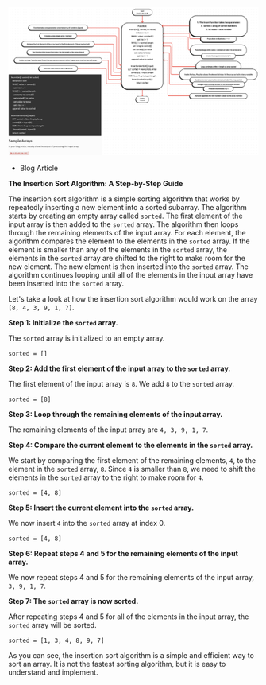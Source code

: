 ![Challenge 26 Visual](./images/Code26.png)

* Blog Article

**The Insertion Sort Algorithm: A Step-by-Step Guide**

The insertion sort algorithm is a simple sorting algorithm that works by repeatedly inserting a new element into a sorted subarray. The algorithm starts by creating an empty array called `sorted`. The first element of the input array is then added to the `sorted` array. The algorithm then loops through the remaining elements of the input array. For each element, the algorithm compares the element to the elements in the `sorted` array. If the element is smaller than any of the elements in the `sorted` array, the elements in the `sorted` array are shifted to the right to make room for the new element. The new element is then inserted into the `sorted` array. The algorithm continues looping until all of the elements in the input array have been inserted into the `sorted` array.

Let's take a look at how the insertion sort algorithm would work on the array `[8, 4, 3, 9, 1, 7]`.

**Step 1: Initialize the `sorted` array.**

The `sorted` array is initialized to an empty array.

```
sorted = []
```

**Step 2: Add the first element of the input array to the `sorted` array.**

The first element of the input array is `8`. We add `8` to the `sorted` array.

```
sorted = [8]
```

**Step 3: Loop through the remaining elements of the input array.**

The remaining elements of the input array are `4, 3, 9, 1, 7`.

**Step 4: Compare the current element to the elements in the `sorted` array.**

We start by comparing the first element of the remaining elements, `4`, to the element in the `sorted` array, `8`. Since `4` is smaller than `8`, we need to shift the elements in the `sorted` array to the right to make room for `4`.

```
sorted = [4, 8]
```

**Step 5: Insert the current element into the `sorted` array.**

We now insert `4` into the `sorted` array at index 0.

```
sorted = [4, 8]
```

**Step 6: Repeat steps 4 and 5 for the remaining elements of the input array.**

We now repeat steps 4 and 5 for the remaining elements of the input array, `3, 9, 1, 7`.

**Step 7: The `sorted` array is now sorted.**

After repeating steps 4 and 5 for all of the elements in the input array, the `sorted` array will be sorted.

```
sorted = [1, 3, 4, 8, 9, 7]
```

As you can see, the insertion sort algorithm is a simple and efficient way to sort an array. It is not the fastest sorting algorithm, but it is easy to understand and implement.

